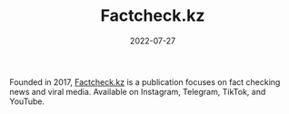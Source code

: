 ﻿---
title: "Factcheck.kz"
linkTitle: "Factcheck.kz"
contributor: ["Aizada Arystanbek"]
date: 2022-07-27
countries: ["Kazakhstan"]
category: ["Independent media"]
tags: ["media", "local media", "news", "telegram", "tiktok", "youtube", "instagram"]
date_start: []
date_end: []
data_type: ["news"] 
language: ["Russian", "Kazakh"]
updated: 2023-05-26
description:
  Factcheck.kz is a publication focuses on fact checking news and viral media.
---

Founded in 2017, [Factcheck.kz](https://www.instagram.com/factcheck.kz/) is a publication focuses on fact checking news and viral media. Available on Instagram, Telegram, TikTok, and YouTube. 
